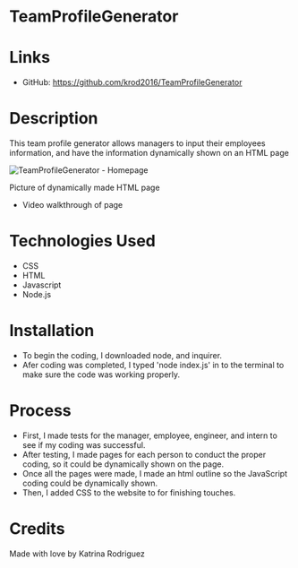# TeamProfileGenerator 

# Links
* GitHub: https://github.com/krod2016/TeamProfileGenerator

# Description
This team profile generator allows managers to input their employees information, and have the information dynamically shown on an HTML page

![TeamProfileGenerator - Homepage](.assets/images/TPG-homepage.png)

Picture of dynamically made HTML page

* Video walkthrough of page

# Technologies Used
* CSS
* HTML
* Javascript
* Node.js

# Installation
* To begin the coding, I downloaded node, and inquirer.
* Afer coding was completed, I typed 'node index.js' in to the terminal to make sure the code was working properly.

# Process
* First, I made tests for the manager, employee, engineer, and intern to see if my coding was successful.
* After testing, I made pages for each person to conduct the proper coding, so it could be dynamically shown on the page.
* Once all the pages were made, I made an html outline so the JavaScript coding could be dynamically shown.
* Then, I added CSS to the website to for finishing touches.

# Credits
Made with love by Katrina Rodriguez